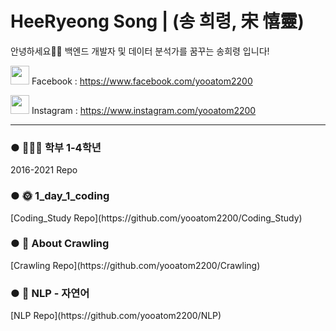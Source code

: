# HeeRyeong Song | (송 희령, 宋 憘靈)
안녕하세요🙋🏻  백엔드 개발자 및 데이터 분석가를 꿈꾸는 송희령 입니다!




<image src = https://user-images.githubusercontent.com/64974480/107155416-9a180b80-69bb-11eb-8cf0-a3c2c8aca96b.png width = "30" height = "30"> Facebook : https://www.facebook.com/yooatom2200
  
<image src = https://upload.wikimedia.org/wikipedia/commons/a/a5/Instagram_icon.png width = "30" height = "30"> Instagram : https://www.instagram.com/yooatom2200
  
  
  
  
------  
<h3>● 🧑🏻‍🎓 학부 1-4학년</h3>
2016-2021 Repo

<h3>● 🌞 1_day_1_coding</h3>
[Coding_Study Repo](https://github.com/yooatom2200/Coding_Study)

<h3>● 🔎 About Crawling</h3>
[Crawling Repo](https://github.com/yooatom2200/Crawling)

<h3>● 📖 NLP - 자연어</h3>
[NLP Repo](https://github.com/yooatom2200/NLP)
